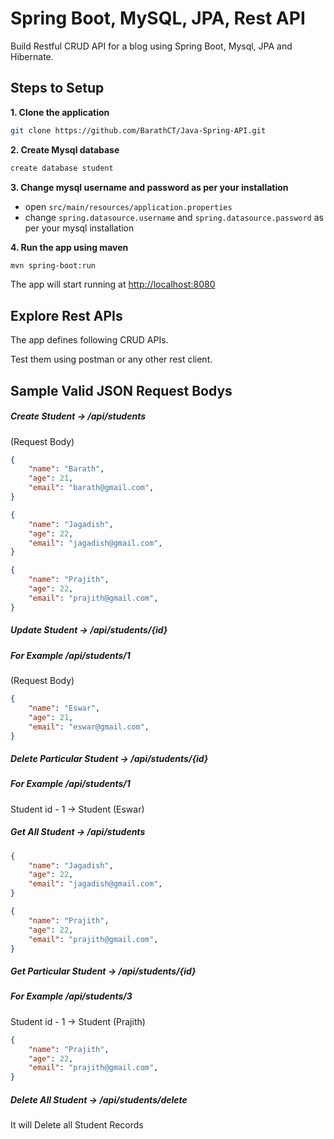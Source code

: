 # Spring Boot, MySQL, JPA, Rest API

Build Restful CRUD API for a blog using Spring Boot, Mysql, JPA and Hibernate.

## Steps to Setup

**1. Clone the application**

```bash
git clone https://github.com/BarathCT/Java-Spring-API.git
```

**2. Create Mysql database**
```bash
create database student
```

**3. Change mysql username and password as per your installation**

+ open `src/main/resources/application.properties`
+ change `spring.datasource.username` and `spring.datasource.password` as per your mysql installation

**4. Run the app using maven**

```bash
mvn spring-boot:run
```
The app will start running at <http://localhost:8080>

## Explore Rest APIs

The app defines following CRUD APIs.


Test them using postman or any other rest client.

## Sample Valid JSON Request Bodys

##### Create Student -> /api/students
(Request Body)
```json
{
	"name": "Barath",
	"age": 21,
	"email": "barath@gmail.com",
}

{
	"name": "Jagadish",
	"age": 22,
	"email": "jagadish@gmail.com",
}

{
	"name": "Prajith",
	"age": 22,
	"email": "prajith@gmail.com",
}
```

##### Update Student -> /api/students/{id}
##### For Example /api/students/1
(Request Body)
```json
{
	"name": "Eswar",
	"age": 21,
	"email": "eswar@gmail.com",
}
```

##### Delete Particular Student -> /api/students/{id}
##### For Example /api/students/1

Student id - 1  -> Student (Eswar)


##### Get All Student -> /api/students
```json
{
	"name": "Jagadish",
	"age": 22,
	"email": "jagadish@gmail.com",
}

{
	"name": "Prajith",
	"age": 22,
	"email": "prajith@gmail.com",
}
```

##### Get Particular Student -> /api/students/{id}
##### For Example /api/students/3

Student id - 1  -> Student (Prajith)

```json
{
	"name": "Prajith",
	"age": 22,
	"email": "prajith@gmail.com",
}
```

##### Delete All Student -> /api/students/delete

It will Delete all Student Records



